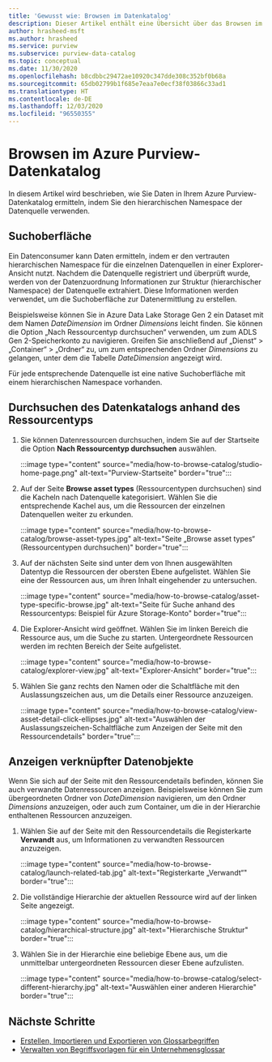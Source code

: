 ```yaml
---
title: 'Gewusst wie: Browsen im Datenkatalog'
description: Dieser Artikel enthält eine Übersicht über das Browsen im Azure Purview-Datenkatalog basierend auf dem Ressourcentyp.
author: hrasheed-msft
ms.author: hrasheed
ms.service: purview
ms.subservice: purview-data-catalog
ms.topic: conceptual
ms.date: 11/30/2020
ms.openlocfilehash: b8cdbbc29472ae10920c347dde308c352bf0b68a
ms.sourcegitcommit: 65db02799b1f685e7eaa7e0ecf38f03866c33ad1
ms.translationtype: HT
ms.contentlocale: de-DE
ms.lasthandoff: 12/03/2020
ms.locfileid: "96550355"
---
```

# <a name="browse-the-azure-purview-data-catalog"></a>Browsen im Azure Purview-Datenkatalog

In diesem Artikel wird beschrieben, wie Sie Daten in Ihrem Azure Purview-Datenkatalog ermitteln, indem Sie den hierarchischen Namespace der Datenquelle verwenden.

## <a name="browse-experience"></a>Suchoberfläche

Ein Datenconsumer kann Daten ermitteln, indem er den vertrauten hierarchischen Namespace für die einzelnen Datenquellen in einer Explorer-Ansicht nutzt. Nachdem die Datenquelle registriert und überprüft wurde, werden von der Datenzuordnung Informationen zur Struktur (hierarchischer Namespace) der Datenquelle extrahiert. Diese Informationen werden verwendet, um die Suchoberfläche zur Datenermittlung zu erstellen.

Beispielsweise können Sie in Azure Data Lake Storage Gen 2 ein Dataset mit dem Namen *DateDimension* im Ordner *Dimensions* leicht finden. Sie können die Option „Nach Ressourcentyp durchsuchen“ verwenden, um zum ADLS Gen 2-Speicherkonto zu navigieren. Greifen Sie anschließend auf „Dienst“ > „Container“ > „Ordner“ zu, um zum entsprechenden Ordner *Dimensions* zu gelangen, unter dem die Tabelle *DateDimension* angezeigt wird.

Für jede entsprechende Datenquelle ist eine native Suchoberfläche mit einem hierarchischen Namespace vorhanden.

## <a name="browse-the-data-catalog-by-asset-type"></a>Durchsuchen des Datenkatalogs anhand des Ressourcentyps

1. Sie können Datenressourcen durchsuchen, indem Sie auf der Startseite die Option **Nach Ressourcentyp durchsuchen** auswählen.

    :::image type="content" source="media/how-to-browse-catalog/studio-home-page.png" alt-text="Purview-Startseite" border="true":::

1. Auf der Seite **Browse asset types** (Ressourcentypen durchsuchen) sind die Kacheln nach Datenquelle kategorisiert. Wählen Sie die entsprechende Kachel aus, um die Ressourcen der einzelnen Datenquellen weiter zu erkunden.

    :::image type="content" source="media/how-to-browse-catalog/browse-asset-types.jpg" alt-text="Seite „Browse asset types“ (Ressourcentypen durchsuchen)" border="true":::

1. Auf der nächsten Seite sind unter dem von Ihnen ausgewählten Datentyp die Ressourcen der obersten Ebene aufgelistet. Wählen Sie eine der Ressourcen aus, um ihren Inhalt eingehender zu untersuchen.

    :::image type="content" source="media/how-to-browse-catalog/asset-type-specific-browse.jpg" alt-text="Seite für Suche anhand des Ressourcentyps: Beispiel für Azure Storage-Konto" border="true":::

1. Die Explorer-Ansicht wird geöffnet. Wählen Sie im linken Bereich die Ressource aus, um die Suche zu starten. Untergeordnete Ressourcen werden im rechten Bereich der Seite aufgelistet.

    :::image type="content" source="media/how-to-browse-catalog/explorer-view.jpg" alt-text="Explorer-Ansicht" border="true":::

1. Wählen Sie ganz rechts den Namen oder die Schaltfläche mit den Auslassungszeichen aus, um die Details einer Ressource anzuzeigen.

    :::image type="content" source="media/how-to-browse-catalog/view-asset-detail-click-ellipses.jpg" alt-text="Auswählen der Auslassungszeichen-Schaltfläche zum Anzeigen der Seite mit den Ressourcendetails" border="true":::

## <a name="view-related-data-assets"></a>Anzeigen verknüpfter Datenobjekte

Wenn Sie sich auf der Seite mit den Ressourcendetails befinden, können Sie auch verwandte Datenressourcen anzeigen. Beispielsweise können Sie zum übergeordneten Ordner von *DateDimension* navigieren, um den Ordner *Dimensions* anzuzeigen, oder auch zum Container, um die in der Hierarchie enthaltenen Ressourcen anzuzeigen.

1. Wählen Sie auf der Seite mit den Ressourcendetails die Registerkarte **Verwandt** aus, um Informationen zu verwandten Ressourcen anzuzeigen.

    :::image type="content" source="media/how-to-browse-catalog/launch-related-tab.jpg" alt-text="Registerkarte „Verwandt“" border="true":::

1. Die vollständige Hierarchie der aktuellen Ressource wird auf der linken Seite angezeigt.

    :::image type="content" source="media/how-to-browse-catalog/hierarchical-structure.jpg" alt-text="Hierarchische Struktur" border="true":::

1. Wählen Sie in der Hierarchie eine beliebige Ebene aus, um die unmittelbar untergeordneten Ressourcen dieser Ebene aufzulisten.

    :::image type="content" source="media/how-to-browse-catalog/select-different-hierarchy.jpg" alt-text="Auswählen einer anderen Hierarchie" border="true":::

## <a name="next-steps"></a>Nächste Schritte

- [Erstellen, Importieren und Exportieren von Glossarbegriffen](how-to-create-import-export-glossary.md)
- [Verwalten von Begriffsvorlagen für ein Unternehmensglossar](how-to-manage-term-templates.md)
